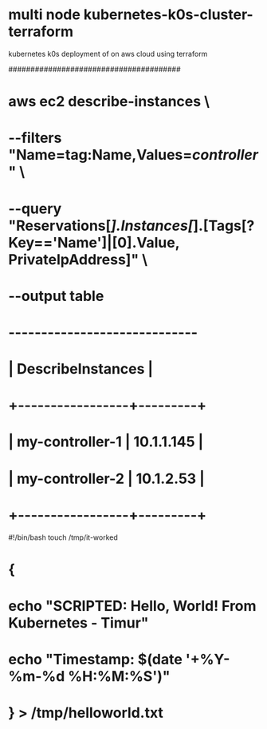 # multi node kubernetes-k0s-cluster-terraform
kubernetes k0s deployment of on aws cloud using terraform

#######################################
# aws ec2 describe-instances \
#   --filters "Name=tag:Name,Values=*controller*" \
#   --query "Reservations[*].Instances[*].[Tags[?Key=='Name']|[0].Value, PrivateIpAddress]" \
#   --output table

# -----------------------------
# |      DescribeInstances     |
# +-----------------+---------+
# |  my-controller-1 | 10.1.1.145 |
# |  my-controller-2 | 10.1.2.53  |
# +-----------------+---------+

#!/bin/bash
touch /tmp/it-worked
# {
#   echo "SCRIPTED: Hello, World! From Kubernetes - Timur"
#   echo "Timestamp: $(date '+%Y-%m-%d %H:%M:%S')"
# } > /tmp/helloworld.txt


